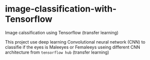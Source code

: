 # image-classification-with-Tensorflow
Image calssification using Tensorflow (transfer learning)

This project use deep learning Convolutional neural network (CNN) to classifie if the eyes is Maleeyes or Femaleeys useing different CNN architecture from `tensorflow hub` (transfer learning)
